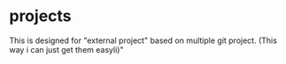 # projects
This is designed for "external project" based on multiple git project. (This way i can just get them easyli)"

